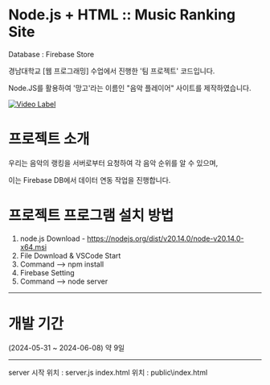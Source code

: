 # Node.js + HTML :: Music Ranking Site
Database : Firebase Store

경남대학교 [웹 프로그래밍] 수업에서 진행한 '팀 프로젝트' 코드입니다.

Node.JS를 활용하여 '망고'라는 이름인 "음악 플레이어" 사이트를 제작하였습니다.  


[![Video Label](https://img.youtube.com/vi/4fAbhMYv-Io/0.jpg)](https://youtu.be/4fAbhMYv-Io)


# 프로젝트 소개
우리는 음악의 랭킹을 서버로부터 요청하여 각 음악 순위를 알 수 있으며,

이는 Firebase DB에서 데이터 연동 작업을 진행합니다.




# 프로젝트 프로그램 설치 방법

1. node.js Download - https://nodejs.org/dist/v20.14.0/node-v20.14.0-x64.msi
2. File Download & VSCode Start
3. Command --> npm install
4. Firebase Setting
5. Command --> node server

- - -

# 개발 기간
(2024-05-31 ~ 2024-06-08) 약 9일

- - -



server 시작 위치 : server.js
index.html 위치 : public\index.html
